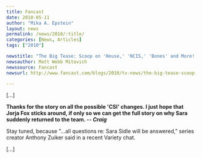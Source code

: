 ```yaml
---
title: Fancast
date: 2010-05-11
author: "Mika A. Epstein"
layout: news
permalink: /news/2010/:title/
categories: [News, Articles]
tags: ["2010"]

newstitle: "The Big Tease: Scoop on 'House,' 'NCIS,' 'Bones' and More!  "
newsauthor: Matt Webb Mitovich  
newssource: Fancast  
newsurl: http://www.fancast.com/blogs/2010/tv-news/the-big-tease-scoop-on-house-ncis-bones-and-more/  

---
```


[...]

**Thanks for the story on all the possible 'CSI' changes. I just hope that Jorja Fox sticks around, if only so we can get the full story on why Sara suddenly returned to the team. -- _Craig_**

Stay tuned, because "...all questions re: Sara Sidle will be answered," series creator Anthony Zuiker said in a recent Variety chat.

[...]

